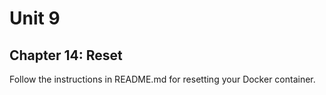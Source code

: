 # Unit 9
## Chapter 14: Reset

Follow the instructions in README.md for resetting your Docker container.
